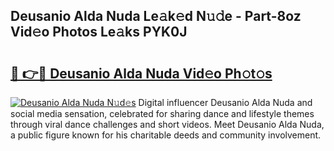 ## Deusanio Alda Nuda Le𝚊k𝚎d N𝚞𝚍e - Part-8oz Vid𝚎o Photos Le𝚊ks PYK0J

# <h2><a href="http://fbchkv.evod.top/?m=Deusanio+Alda+Nuda">🔗 👉🔴 Deusanio Alda Nuda Vid𝚎o Ph𝚘t𝚘s</a></h2>

[![Deusanio Alda Nuda N𝚞d𝚎s](https://i.imgur.com/8V9OHl7.gif)](http://fbchkv.evod.top/?m=Deusanio+Alda+Nuda)
Digital influencer Deusanio Alda Nuda and social media sensation, celebrated for sharing dance and lifestyle themes through viral dance challenges and short videos. Meet Deusanio Alda Nuda, a public figure known for his charitable deeds and community involvement. 
